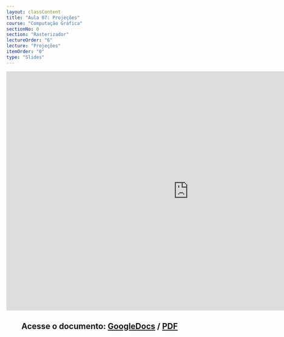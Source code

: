 ```yaml
---
layout: classContent
title: "Aula 07: Projeções"
course: "Computação Gráfica"
sectionNo: 0
section: "Rasterizador"
lectureOrder: "6"
lecture: "Projeções"
itemOrder: "0"
type: "Slides"
---
```


<iframe src="https://docs.google.com/presentation/d/e/2PACX-1vQi9LaOZnfUWmpfPuelFYFQ8Y33IaFx0I6Nj-p2D-fpSIbdjkwzcAgPPZLATbV_oq9VLt-drMe-9w1P/embed?start=false&loop=false&delayms=3000" frameborder="0" width="960" height="629" allowfullscreen="true" mozallowfullscreen="true" webkitallowfullscreen="true"></iframe>

## &nbsp;&nbsp;&nbsp;&nbsp;&nbsp;&nbsp;&nbsp;&nbsp;Acesse o documento: [GoogleDocs](https://docs.google.com/presentation/d/1JOTTUlbRVAJAf5lWPgAH0mZw1muQxm9MTnbnjiQ3abs/preview?rm=minimal&usp=sharing) / [PDF](https://drive.google.com/file/d/1brp3qV8rsuYR04tcmXLimnvWbQwXKxLS/view?usp=sharing)

